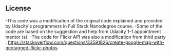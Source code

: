 ## License

-This code was a modification of the original code explained and provided by Udacity's programmers in Full Stack Nanodegree course.
-Some of the code are based on the suggestion and help from Udacity 1-1 appointment mentor (s).
-The code for Flickr API was also a modification from third party : https://stackoverflow.com/questions/33591826/create-google-map-with-geotagged-flickr-photos
